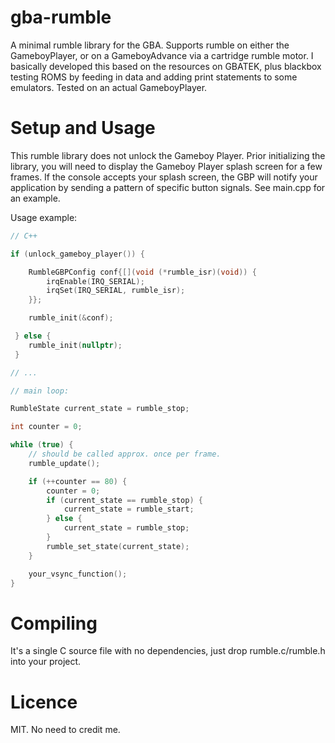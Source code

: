# gba-rumble
A minimal rumble library for the GBA. Supports rumble on either the GameboyPlayer, or on a GameboyAdvance via a cartridge rumble motor. I basically developed this based on the resources on GBATEK, plus blackbox testing ROMS by feeding in data and adding print statements to some emulators. Tested on an actual GameboyPlayer.

# Setup and Usage
This rumble library does not unlock the Gameboy Player. Prior initializing the library, you will need to display the Gameboy Player splash screen for a few frames. If the console accepts your splash screen, the GBP will notify your application by sending a pattern of specific button signals. See main.cpp for an example.

Usage example:
```C++
// C++

if (unlock_gameboy_player()) {

    RumbleGBPConfig conf{[](void (*rumble_isr)(void)) {
        irqEnable(IRQ_SERIAL);
        irqSet(IRQ_SERIAL, rumble_isr);
    }};

    rumble_init(&conf);

 } else {
    rumble_init(nullptr);
 }

// ...

// main loop:

RumbleState current_state = rumble_stop;

int counter = 0;

while (true) {
    // should be called approx. once per frame.
    rumble_update();

    if (++counter == 80) {
        counter = 0;
        if (current_state == rumble_stop) {
            current_state = rumble_start;
        } else {
            current_state = rumble_stop;
        }
        rumble_set_state(current_state);
    }

    your_vsync_function();
}
```

# Compiling
It's a single C source file with no dependencies, just drop rumble.c/rumble.h into your project.

# Licence
MIT. No need to credit me.
